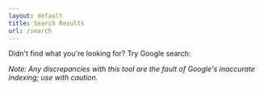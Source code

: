 ```yaml
---
layout: default
title: Search Results
url: /search
---
```

<div id="googleSearch" class="hidden">
<!--Google Search>-->
  <script src="https://cse.google.com/cse.js?cx=036b1d64455c94a06"></script>
  <p>Didn't find what you're looking for? Try Google search:</p>
  <div class='gcse-search'></div>
  <p><i>Note: Any discrepancies with this tool are the fault of Google's inaccurate indexing; use with caution.</i></p>
</div>
<!-- List where search results will be rendered -->
<ul id="search-results"></ul>

<script>
  // Template to generate the JSON to search
  window.store = {
     {% for page in site.pages %}
      "{{ page.url | slugify }}": {
        "title": "{{ page.url | slugify }}",
        "content": {{ page.content | strip_html | jsonify }},
        "url": "{{ page.url | xml_escape }}"
      }
      {% unless forloop.last %},{% endunless %}
    {% endfor %}
  };
  let googleSearch = document.getElementById("googleSearch");

  function isEmpty(obj) {
    for (var prop in obj) {
      if (Object.prototype.hasOwnProperty.call(obj, prop)) {
        return false;
      }
    }
    return true
  }
  if (isEmpty(window.store)) {
    googleSearch.classList.remove("hidden");
  }
  console.log(isEmpty(window.store));
</script>

<!-- Import lunr.js from unpkg.com -->
<script src="/assets/js/lunr.js" type="text/javascript"></script>
<!-- Custom search script which we will create below -->
<script src="/assets/js/search.js" type="text/javascript"></script>
